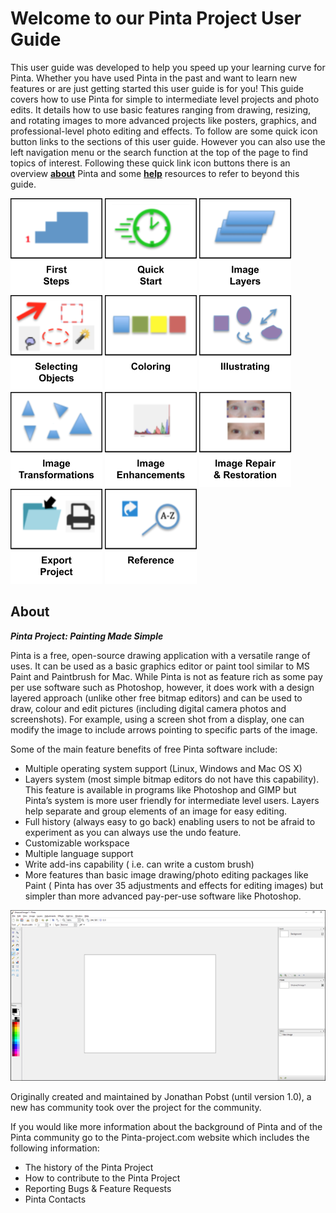 # __Welcome to our Pinta Project User Guide__ #
This user guide was developed to help you speed up your learning curve for Pinta. Whether you have used Pinta in the past and want to learn new features or are just getting started this user guide is for you! This guide covers how to use Pinta for simple to intermediate level projects and photo edits. It details how to use basic features ranging from drawing, resizing, and rotating images to more advanced projects like posters, graphics, and professional-level photo editing and effects. To follow are some quick icon button links to the sections of this user guide. However you can also use the left navigation menu or the search function at the top of the page to find topics of interest. Following these quick link icon buttons there is an overview [**about**](index.md#about) Pinta and some [**help**](index.md#help) resources to refer to beyond this guide. 

[![button](img/firststepsicon.png)](firststepsoverview.md) [![button](img/quickstarticon.png)](quickstartoverview.md) [![button](img/imagelayericon.png)](layersoverview.md) [![button](img/selectingobjectsicon.png)](select_overview.md) [![button](img/coloringicon.png)](coloringoverview.md) [![button](img/illustratingicon.png)](illustratingoverview.md) [![button](img/imagetransformationsicon.png)](transformoverview.md) [![button](img/imageenhancementicon.png)](imageenhancementsoverview.md) [![button](img/imagerepairicon.png)](imagerepairoverview.md) [![button](img/exporticon.png)](exportoverview.md) [![button](img/referenceicon.png)](shortcuts.md)

## __About__ ##

__*Pinta Project: Painting Made Simple*__

Pinta is a free, open-source drawing application with a versatile range of uses. It can be used as a basic graphics editor or paint tool similar to MS Paint and Paintbrush for Mac. While Pinta is not as feature rich as some pay per use software such as Photoshop, however, it does work with a design layered approach (unlike other free bitmap editors) and can be used to draw, colour and edit pictures (including digital camera photos and screenshots). For example, using a screen shot from a display, one can modify the image to include arrows pointing to specific parts of the image. 

Some of the main feature benefits of free Pinta software include: 

 -  Multiple operating system support (Linux, Windows and Mac OS X)  
 -  Layers system (most simple bitmap editors do not have this capability).  This feature is available in programs like Photoshop and GIMP but Pinta’s system is more user friendly for intermediate level users. Layers help separate and group elements of an image for easy editing.  
 -  Full history (always easy to go back) enabling users to not be afraid to experiment as you can always use the undo feature.  
 -  Customizable workspace  
 -  Multiple language support  
 - Write add-ins capability ( i.e. can write a custom brush)  
 - More features than basic image drawing/photo editing packages like Paint ( Pinta has over 35 adjustments and effects for editing images) but simpler than more advanced pay-per-use software like Photoshop.  

![Basic Pinta](img/basic.png)

Originally created and maintained by Jonathan Pobst (until version 1.0), a new has community took over the project for the community.

If you would like more information about the background of Pinta and of the Pinta community go to the Pinta-project.com website which includes the following information:

 - The history of the Pinta Project
 - How to contribute to the Pinta Project
 - Reporting Bugs & Feature Requests
 - Pinta Contacts



